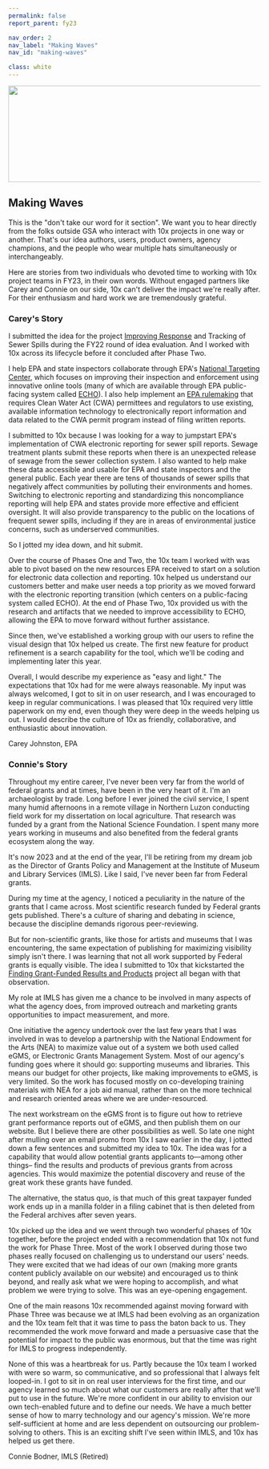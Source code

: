 ```yaml
---
permalink: false
report_parent: fy23

nav_order: 2
nav_label: "Making Waves"
nav_id: "making-waves"

class: white
---
```

<div class="section-divider">
    <img alt="" src="{{ '/assets/images/impact-reports/making-waves.svg' | url }}" width="557" height="192">
</div>

## Making Waves

This is the "don't take our word for it section". We want you to hear directly from the folks outside GSA who interact with 10x projects in one way or another. That's our idea authors, users, product owners, agency champions, and the people who wear multiple hats simultaneously or interchangeably.

Here are stories from two individuals who devoted time to working with 10x project teams in FY23, in their own words. Without engaged partners like Carey and Connie on our side, 10x can't deliver the impact we're really after. For their enthusiasm and hard work we are tremendously grateful.

<aside class="testimonial-text" role="complementary">
    <h3 id="careys-story" tabindex="-1">Carey's Story</h3>
    <p class="text-italic">I submitted the idea for the project <a class="usa-link usa-link--external" rel="noreferrer" target="_blank" href="https://trello.com/c/qtKqMRJy">Improving Response</a> and Tracking of Sewer Spills during the FY22 round of idea evaluation. And I worked with 10x across its lifecycle before it concluded after Phase Two.</p>
    <p class="text-italic">I help EPA and state inspectors collaborate through EPA's <a class="usa-link usa-link--external" rel="noreferrer" target="_blank" href="https://echo.epa.gov/targeting/national-targeting-center">National Targeting Center</a>, which focuses on improving their inspection and enforcement using innovative online tools (many of which are available through EPA public-facing system called <a class="usa-link usa-link--external" rel="noreferrer" target="_blank" href="https://echo.epa.gov/">ECHO</a>). I also help implement an <a class="usa-link usa-link--external" rel="noreferrer" target="_blank" href="https://www.epa.gov/compliance/npdes-ereporting">EPA rulemaking</a> that requires Clean Water Act (CWA) permittees and regulators to use existing, available information technology to electronically report information and data related to the CWA permit program instead of filing written reports.</p>
    <p class="text-italic">I submitted to 10x because I was looking for a way to jumpstart EPA's implementation of CWA electronic reporting for sewer spill reports. Sewage treatment plants submit these reports when there is an unexpected release of sewage from the sewer collection system. I also wanted to help make these data accessible and usable for EPA and state inspectors and the general public. Each year there are tens of thousands of sewer spills that negatively affect communities by polluting their environments and homes. Switching to electronic reporting and standardizing this noncompliance reporting will help EPA and states provide more effective and efficient oversight. It will also provide transparency to the public on the locations of frequent sewer spills, including if they are in areas of environmental justice concerns, such as underserved communities.</p>
    <p class="text-italic">So I jotted my idea down, and hit submit.</p>
    <p class="text-italic">Over the course of Phases One and Two, the 10x team I worked with was able to pivot based on the new resources EPA received to start on a solution for electronic data collection and reporting. 10x helped us understand our customers better and make user needs a top priority as we moved forward with the electronic reporting transition (which centers on a public-facing system called ECHO). At the end of Phase Two, 10x provided us with the research and artifacts that we needed to improve accessibility to ECHO, allowing the  EPA to move forward without further assistance.</p>
    <p class="text-italic">Since then, we've established a working group with our users to refine the visual design that 10x helped us create. The first new feature for product refinement is a search capability for the tool, which we'll be coding and implementing later this year.</p>
    <p class="text-italic">Overall, I would describe my experience as "easy and light."  The expectations that 10x had for me were always reasonable. My input was always welcomed, I got to sit in on user research, and I was encouraged to keep in regular communications. I was pleased that 10x required very little paperwork on my end, even though they were deep in the weeds helping us out. I would describe the culture of 10x as friendly, collaborative, and enthusiastic about innovation.</p>
    <p class="text-italic">Carey Johnston, EPA</p>
</aside>

<aside class="testimonial-text" role="complementary">
    <h3 id="connies-story" tabindex="-1">Connie's Story</h3>
    <p class="text-italic">Throughout my entire career, I've never been very far from the world of federal grants and at times, have been in the very heart of it. I'm an archaeologist by trade. Long before I ever joined the civil service, I spent many humid afternoons in a remote village in Northern Luzon conducting field work for my dissertation on local agriculture. That research was funded by a grant from the National Science Foundation. I spent many more years working in museums and also benefited from the federal grants ecosystem along the way.</p>
    <p class="text-italic">It's now 2023 and at the end of the year, I'll be retiring from my dream job as the Director of Grants Policy and Management at the Institute of Museum and Library Services (IMLS). Like I said, I've never been far from Federal grants.</p>
    <p class="text-italic">During my time at the agency, I noticed a peculiarity in the nature of the grants that I came across. Most scientific research funded by Federal grants gets published. There's a culture of sharing and debating in science, because the discipline demands rigorous peer-reviewing. </p>
    <p class="text-italic">But for non-scientific grants, like those for artists and museums that I was encountering, the same expectation of publishing for maximizing visibility simply isn't there. I was learning that not all work supported by Federal grants is equally visible. The idea I submitted to 10x that kickstarted the <a class="usa-link usa-link--external" rel="noreferrer" target="_blank" href="https://trello.com/c/qRIRMv6b">Finding Grant-Funded Results and Products</a> project all began with that observation.</p>
    <p class="text-italic">My role at IMLS has given me a chance to be involved in many aspects of what the agency does, from improved outreach and marketing grants opportunities to impact measurement, and more.</p>
    <p class="text-italic">One initiative the agency undertook over the last few years that I was involved in was to develop a partnership with the National Endowment for the Arts (NEA) to maximize value out of a system we both used called eGMS, or Electronic Grants Management System. Most of our agency's funding goes where it should go: supporting museums and libraries. This means our budget for other projects, like making improvements to eGMS, is very limited. So the work has focused mostly on co-developing training materials with NEA for a job aid manual, rather than on the more technical and research oriented areas where we are under-resourced.</p>
    <p class="text-italic">The next workstream on the eGMS front is to figure out how to retrieve grant performance reports out of eGMS, and then publish them on our website. But I believe there are other possibilities as well. So late one night after mulling over an email promo from 10x I saw earlier in the day, I jotted down a few sentences and submitted my idea to 10x. The idea was for a capability that would allow potential grants applicants to—among other things– find the results and products of previous grants from across agencies. This would maximize the potential discovery and reuse of the great work these grants have funded.</p>
    <p class="text-italic">The alternative, the status quo, is that much of this great taxpayer funded work ends up in a manilla folder in a filing cabinet that is then deleted from the Federal archives after seven years.</p>
    <p class="text-italic">10x picked up the idea and we went through two wonderful phases of 10x together, before the project ended with a recommendation that 10x not fund the work for Phase Three. Most of the work I observed during those two phases really focused on challenging us to understand our users' needs. They were excited that we had ideas of our own (making more grants content publicly available on our website) and encouraged us to think beyond, and really ask what we were hoping to accomplish, and what problem we were trying to solve. This was an eye-opening engagement.</p>
    <p class="text-italic">One of the main reasons 10x recommended against moving forward with Phase Three was because we at IMLS had been evolving as an organization and the 10x team felt that it was time to pass the baton back to us. They recommended the work move forward and made a persuasive case that the potential for impact to the public was enormous, but that the time was right for IMLS to progress independently.</p>
    <p class="text-italic">None of this was a heartbreak for us. Partly because the 10x team I worked with were so warm, so communicative, and so professional that I always felt looped-in. I got to sit in on real user interviews for the first time, and our agency learned so much about what our customers are really after that we'll put to use in the future. We're more confident in our ability to envision our own tech-enabled future and to define our needs. We have a much better sense of how to marry technology and our agency's mission. We're more self-sufficient at home and are less dependent on outsourcing our problem-solving to others. This is an exciting shift I've seen within IMLS, and 10x has helped us get there. </p>
    <p class="text-italic">Connie Bodner, IMLS (Retired)</p>
</aside>

